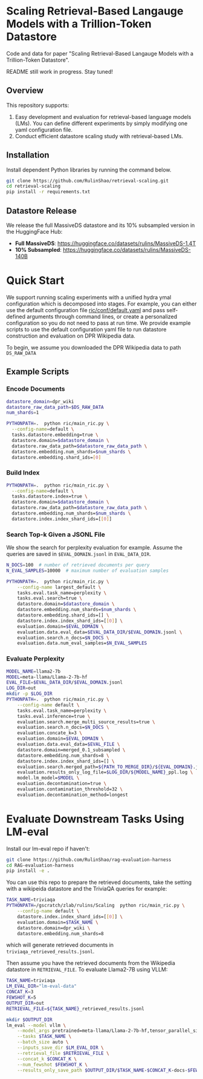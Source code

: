 # Scaling Retrieval-Based Langauge Models with a Trillion-Token Datastore

Code and data for paper "Scaling Retrieval-Based Langauge Models with a Trillion-Token Datastore".

README still work in progress. Stay tuned!

## Overview
This repository supports:

1. Easy development and evaluation for retrieval-based language models (LMs). You can define different experiments by simply modifying one yaml configuration file.
2. Conduct efficient datastore scaling study with retrieval-based LMs.

## Installation

Install dependent Python libraries by running the command below.

```bash
git clone https://github.com/RulinShao/retrieval-scaling.git
cd retrieval-scaling
pip install -r requirements.txt
```

## Datastore Release
We release the full MassiveDS datastore and its 10% subsampled version in the HuggingFace Hub:

* **Full MassiveDS**: https://huggingface.co/datasets/rulins/MassiveDS-1.4T
* **10% Subsampled**: https://huggingface.co/datasets/rulins/MassiveDS-140B


# Quick Start
We support running scaling experiments with a unified hydra ymal configuration which is decomposed into stages. For example, you can either use the default configuration file [ric/conf/default.yaml](https://github.com/RulinShao/retrieval-scaling/blob/main/ric/conf/default.yaml) and pass self-defined arguments through command lines, or create a personalized configuration so you do not need to pass at run time. We provide example scripts to use the default configuration yaml file to run datastore construction and evaluation on DPR Wikipedia data.

To begin, we assume you downloaded the DPR Wikipedia data to path `DS_RAW_DATA`

## Example Scripts
### Encode Documents
```bash
datastore_domain=dpr_wiki
datastore_raw_data_path=$DS_RAW_DATA
num_shards=1

PYTHONPATH=.  python ric/main_ric.py \
  --config-name=default \
  tasks.datastore.embedding=true \
  datastore.domain=$datastore_domain \
  datastore.raw_data_path=$datastore_raw_data_path \
  datastore.embedding.num_shards=$num_shards \
  datastore.embedding.shard_ids=[0]
```

### Build Index
```bash
PYTHONPATH=.  python ric/main_ric.py \
  --config-name=default \
  tasks.datastore.index=true \
  datastore.domain=$datastore_domain \
  datastore.raw_data_path=$datastore_raw_data_path \
  datastore.embedding.num_shards=$num_shards \
  datastore.index.index_shard_ids=[[0]]

```

### Search Top-k Given a JSONL File
We show the search for perplexity evaluation for example. Assume the queries are saved in `$EVAL_DOMAIN.jsonl` in `EVAL_DATA_DIR`.

```bash
N_DOCS=100  # number of retrieved documents per query
N_EVAL_SAMPLES=10000  # maximum number of evaluation samples

PYTHONPATH=.  python ric/main_ric.py \
    --config-name largest_default \
    tasks.eval.task_name=perplexity \
    tasks.eval.search=true \
    datastore.domain=$datastore_domain \
    datastore.embedding.num_shards=$num_shards \
    datastore.embedding.shard_ids=[] \
    datastore.index.index_shard_ids=[[0]] \
    evaluation.domain=$EVAL_DOMAIN \
    evaluation.data.eval_data=$EVAL_DATA_DIR/$EVAL_DOMAIN.jsonl \
    evaluation.search.n_docs=$N_DOCS \
    evaluation.data.num_eval_samples=$N_EVAL_SAMPLES
```


### Evaluate Perplexity
```bash
MODEL_NAME=llama2-7b
MODEL=meta-llama/Llama-2-7b-hf
EVAL_FILE=$EVAL_DATA_DIR/$EVAL_DOMAIN.jsonl
LOG_DIR=out
mkdir -p $LOG_DIR
PYTHONPATH=.  python ric/main_ric.py \
    --config-name default \
    tasks.eval.task_name=perplexity \
    tasks.eval.inference=true \
    evaluation.search.merge_multi_source_results=true \
    evaluation.search.n_docs=$N_DOCS \
    evaluation.concate_k=3 \
    evaluation.domain=$EVAL_DOMAIN \
    evaluation.data.eval_data=$EVAL_FILE \
    datastore.domain=merged_0.1_subsampled \
    datastore.embedding.num_shards=8 \
    datastore.index.index_shard_ids=[] \
    evaluation.search.merged_path=${PATH_TO_MERGE_DIR}/${EVAL_DOMAIN}.jsonl \
    evaluation.results_only_log_file=$LOG_DIR/${MODEL_NAME}_ppl.log \
    model.lm_model=$MODEL \
    evaluation.decontamination=true \
    evaluation.contamination_threshold=32 \
    evaluation.decontamination_method=longest
```

# Evaluate Downstream Tasks Using LM-eval
Install our lm-eval repo if haven't:
```bash
git clone https://github.com/RulinShao/rag-evaluation-harness
cd RAG-evaluation-harness
pip install -e .
```
You can use this repo to prepare the retrieved documents, take the setting with a wikipeida datastore and the TriviaQA queries for example:
```bash
TASK_NAME=triviaqa
PYTHONPATH=/gscratch/zlab/rulins/Scaling  python ric/main_ric.py \
    --config-name default \
    datastore.index.index_shard_ids=[[0]] \
    evaluation.domain=$TASK_NAME \
    datastore.domain=dpr_wiki \
    datastore.embedding.num_shards=8
```
which will generate retrieved documents in `triviaqa_retrieved_results.jsonl`.

Then assume you have the retrieved documents from the Wikipedia datastore in `RETRIEVAL_FILE`. To evaluate Llama2-7B using VLLM:
```bash
TASK_NAME=triviaqa
LM_EVAL_DIR="lm-eval-data"
CONCAT_K=3
FEWSHOT_K=5
OUTPUT_DIR=out
RETRIEVAL_FILE=${TASK_NAME}_retrieved_results.jsonl

mkdir $OUTPUT_DIR
lm_eval --model vllm \
    --model_args pretrained=meta-llama/Llama-2-7b-hf,tensor_parallel_size=1,dtype=auto,gpu_memory_utilization=0.8,data_parallel_size=1 \
    --tasks $TASK_NAME \
    --batch_size auto \
    --inputs_save_dir $LM_EVAL_DIR \
    --retrieval_file $RETRIEVAL_FILE \
    --concat_k $CONCAT_K \
    --num_fewshot $FEWSHOT_K \
    --results_only_save_path $OUTPUT_DIR/$TASK_NAME-$CONCAT_K-docs-$FEWSHOT_K-shots.jsonl
```